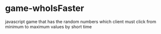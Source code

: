 # game-whoIsFaster
javascript game that has the random numbers which client must click from minimum to maximum values by short time
